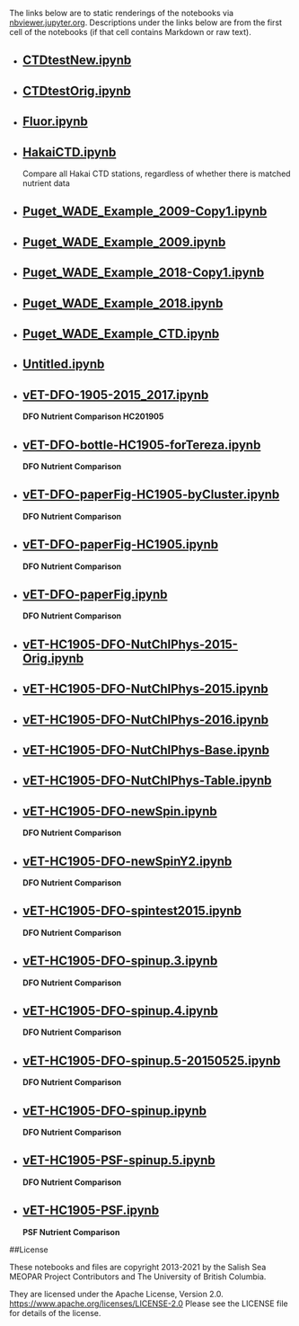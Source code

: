 The links below are to static renderings of the notebooks via
[nbviewer.jupyter.org](https://nbviewer.jupyter.org/).
Descriptions under the links below are from the first cell of the notebooks
(if that cell contains Markdown or raw text).

* ## [CTDtestNew.ipynb](https://nbviewer.jupyter.org/github/SalishSeaCast/analysis-elise-2/blob/master/notebooks/bioTuning/HC1905-varvar/CTDtestNew.ipynb)  
    
* ## [CTDtestOrig.ipynb](https://nbviewer.jupyter.org/github/SalishSeaCast/analysis-elise-2/blob/master/notebooks/bioTuning/HC1905-varvar/CTDtestOrig.ipynb)  
    
* ## [Fluor.ipynb](https://nbviewer.jupyter.org/github/SalishSeaCast/analysis-elise-2/blob/master/notebooks/bioTuning/HC1905-varvar/Fluor.ipynb)  
    
* ## [HakaiCTD.ipynb](https://nbviewer.jupyter.org/github/SalishSeaCast/analysis-elise-2/blob/master/notebooks/bioTuning/HC1905-varvar/HakaiCTD.ipynb)  
    
    Compare all Hakai CTD stations, regardless of whether there is matched nutrient data

* ## [Puget_WADE_Example_2009-Copy1.ipynb](https://nbviewer.jupyter.org/github/SalishSeaCast/analysis-elise-2/blob/master/notebooks/bioTuning/HC1905-varvar/Puget_WADE_Example_2009-Copy1.ipynb)  
    
* ## [Puget_WADE_Example_2009.ipynb](https://nbviewer.jupyter.org/github/SalishSeaCast/analysis-elise-2/blob/master/notebooks/bioTuning/HC1905-varvar/Puget_WADE_Example_2009.ipynb)  
    
* ## [Puget_WADE_Example_2018-Copy1.ipynb](https://nbviewer.jupyter.org/github/SalishSeaCast/analysis-elise-2/blob/master/notebooks/bioTuning/HC1905-varvar/Puget_WADE_Example_2018-Copy1.ipynb)  
    
* ## [Puget_WADE_Example_2018.ipynb](https://nbviewer.jupyter.org/github/SalishSeaCast/analysis-elise-2/blob/master/notebooks/bioTuning/HC1905-varvar/Puget_WADE_Example_2018.ipynb)  
    
* ## [Puget_WADE_Example_CTD.ipynb](https://nbviewer.jupyter.org/github/SalishSeaCast/analysis-elise-2/blob/master/notebooks/bioTuning/HC1905-varvar/Puget_WADE_Example_CTD.ipynb)  
    
* ## [Untitled.ipynb](https://nbviewer.jupyter.org/github/SalishSeaCast/analysis-elise-2/blob/master/notebooks/bioTuning/HC1905-varvar/Untitled.ipynb)  
    
* ## [vET-DFO-1905-2015_2017.ipynb](https://nbviewer.jupyter.org/github/SalishSeaCast/analysis-elise-2/blob/master/notebooks/bioTuning/HC1905-varvar/vET-DFO-1905-2015_2017.ipynb)  
    
    **DFO Nutrient Comparison HC201905**

* ## [vET-DFO-bottle-HC1905-forTereza.ipynb](https://nbviewer.jupyter.org/github/SalishSeaCast/analysis-elise-2/blob/master/notebooks/bioTuning/HC1905-varvar/vET-DFO-bottle-HC1905-forTereza.ipynb)  
    
    **DFO Nutrient Comparison**

* ## [vET-DFO-paperFig-HC1905-byCluster.ipynb](https://nbviewer.jupyter.org/github/SalishSeaCast/analysis-elise-2/blob/master/notebooks/bioTuning/HC1905-varvar/vET-DFO-paperFig-HC1905-byCluster.ipynb)  
    
    **DFO Nutrient Comparison**

* ## [vET-DFO-paperFig-HC1905.ipynb](https://nbviewer.jupyter.org/github/SalishSeaCast/analysis-elise-2/blob/master/notebooks/bioTuning/HC1905-varvar/vET-DFO-paperFig-HC1905.ipynb)  
    
    **DFO Nutrient Comparison**

* ## [vET-DFO-paperFig.ipynb](https://nbviewer.jupyter.org/github/SalishSeaCast/analysis-elise-2/blob/master/notebooks/bioTuning/HC1905-varvar/vET-DFO-paperFig.ipynb)  
    
    **DFO Nutrient Comparison**

* ## [vET-HC1905-DFO-NutChlPhys-2015-Orig.ipynb](https://nbviewer.jupyter.org/github/SalishSeaCast/analysis-elise-2/blob/master/notebooks/bioTuning/HC1905-varvar/vET-HC1905-DFO-NutChlPhys-2015-Orig.ipynb)  
    
* ## [vET-HC1905-DFO-NutChlPhys-2015.ipynb](https://nbviewer.jupyter.org/github/SalishSeaCast/analysis-elise-2/blob/master/notebooks/bioTuning/HC1905-varvar/vET-HC1905-DFO-NutChlPhys-2015.ipynb)  
    
* ## [vET-HC1905-DFO-NutChlPhys-2016.ipynb](https://nbviewer.jupyter.org/github/SalishSeaCast/analysis-elise-2/blob/master/notebooks/bioTuning/HC1905-varvar/vET-HC1905-DFO-NutChlPhys-2016.ipynb)  
    
* ## [vET-HC1905-DFO-NutChlPhys-Base.ipynb](https://nbviewer.jupyter.org/github/SalishSeaCast/analysis-elise-2/blob/master/notebooks/bioTuning/HC1905-varvar/vET-HC1905-DFO-NutChlPhys-Base.ipynb)  
    
* ## [vET-HC1905-DFO-NutChlPhys-Table.ipynb](https://nbviewer.jupyter.org/github/SalishSeaCast/analysis-elise-2/blob/master/notebooks/bioTuning/HC1905-varvar/vET-HC1905-DFO-NutChlPhys-Table.ipynb)  
    
* ## [vET-HC1905-DFO-newSpin.ipynb](https://nbviewer.jupyter.org/github/SalishSeaCast/analysis-elise-2/blob/master/notebooks/bioTuning/HC1905-varvar/vET-HC1905-DFO-newSpin.ipynb)  
    
    **DFO Nutrient Comparison**

* ## [vET-HC1905-DFO-newSpinY2.ipynb](https://nbviewer.jupyter.org/github/SalishSeaCast/analysis-elise-2/blob/master/notebooks/bioTuning/HC1905-varvar/vET-HC1905-DFO-newSpinY2.ipynb)  
    
    **DFO Nutrient Comparison**

* ## [vET-HC1905-DFO-spintest2015.ipynb](https://nbviewer.jupyter.org/github/SalishSeaCast/analysis-elise-2/blob/master/notebooks/bioTuning/HC1905-varvar/vET-HC1905-DFO-spintest2015.ipynb)  
    
    **DFO Nutrient Comparison**

* ## [vET-HC1905-DFO-spinup.3.ipynb](https://nbviewer.jupyter.org/github/SalishSeaCast/analysis-elise-2/blob/master/notebooks/bioTuning/HC1905-varvar/vET-HC1905-DFO-spinup.3.ipynb)  
    
    **DFO Nutrient Comparison**

* ## [vET-HC1905-DFO-spinup.4.ipynb](https://nbviewer.jupyter.org/github/SalishSeaCast/analysis-elise-2/blob/master/notebooks/bioTuning/HC1905-varvar/vET-HC1905-DFO-spinup.4.ipynb)  
    
    **DFO Nutrient Comparison**

* ## [vET-HC1905-DFO-spinup.5-20150525.ipynb](https://nbviewer.jupyter.org/github/SalishSeaCast/analysis-elise-2/blob/master/notebooks/bioTuning/HC1905-varvar/vET-HC1905-DFO-spinup.5-20150525.ipynb)  
    
    **DFO Nutrient Comparison**

* ## [vET-HC1905-DFO-spinup.ipynb](https://nbviewer.jupyter.org/github/SalishSeaCast/analysis-elise-2/blob/master/notebooks/bioTuning/HC1905-varvar/vET-HC1905-DFO-spinup.ipynb)  
    
    **DFO Nutrient Comparison**

* ## [vET-HC1905-PSF-spinup.5.ipynb](https://nbviewer.jupyter.org/github/SalishSeaCast/analysis-elise-2/blob/master/notebooks/bioTuning/HC1905-varvar/vET-HC1905-PSF-spinup.5.ipynb)  
    
    **DFO Nutrient Comparison**

* ## [vET-HC1905-PSF.ipynb](https://nbviewer.jupyter.org/github/SalishSeaCast/analysis-elise-2/blob/master/notebooks/bioTuning/HC1905-varvar/vET-HC1905-PSF.ipynb)  
    
    **PSF Nutrient Comparison**


##License

These notebooks and files are copyright 2013-2021
by the Salish Sea MEOPAR Project Contributors
and The University of British Columbia.

They are licensed under the Apache License, Version 2.0.
https://www.apache.org/licenses/LICENSE-2.0
Please see the LICENSE file for details of the license.
